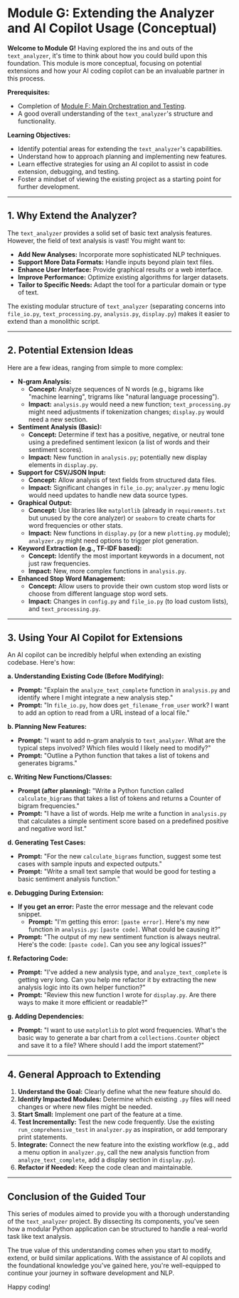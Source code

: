 # Module G: Extending the Analyzer and AI Copilot Usage (Conceptual)

**Welcome to Module G!** Having explored the ins and outs of the `text_analyzer`, it's time to think about how you could build upon this foundation. This module is more conceptual, focusing on potential extensions and how your AI coding copilot can be an invaluable partner in this process.

**Prerequisites:**
*   Completion of [Module F: Main Orchestration and Testing](comprehending-F-orchestration-testing.md).
*   A good overall understanding of the `text_analyzer`'s structure and functionality.

**Learning Objectives:**
*   Identify potential areas for extending the `text_analyzer`'s capabilities.
*   Understand how to approach planning and implementing new features.
*   Learn effective strategies for using an AI copilot to assist in code extension, debugging, and testing.
*   Foster a mindset of viewing the existing project as a starting point for further development.

---

## 1. Why Extend the Analyzer?

The `text_analyzer` provides a solid set of basic text analysis features. However, the field of text analysis is vast! You might want to:

*   **Add New Analyses:** Incorporate more sophisticated NLP techniques.
*   **Support More Data Formats:** Handle inputs beyond plain text files.
*   **Enhance User Interface:** Provide graphical results or a web interface.
*   **Improve Performance:** Optimize existing algorithms for larger datasets.
*   **Tailor to Specific Needs:** Adapt the tool for a particular domain or type of text.

The existing modular structure of `text_analyzer` (separating concerns into `file_io.py`, `text_processing.py`, `analysis.py`, `display.py`) makes it easier to extend than a monolithic script.

---

## 2. Potential Extension Ideas

Here are a few ideas, ranging from simple to more complex:

*   **N-gram Analysis:**
    *   **Concept:** Analyze sequences of N words (e.g., bigrams like "machine learning", trigrams like "natural language processing").
    *   **Impact:** `analysis.py` would need a new function; `text_processing.py` might need adjustments if tokenization changes; `display.py` would need a new section.
*   **Sentiment Analysis (Basic):**
    *   **Concept:** Determine if text has a positive, negative, or neutral tone using a predefined sentiment lexicon (a list of words and their sentiment scores).
    *   **Impact:** New function in `analysis.py`; potentially new display elements in `display.py`.
*   **Support for CSV/JSON Input:**
    *   **Concept:** Allow analysis of text fields from structured data files.
    *   **Impact:** Significant changes in `file_io.py`; `analyzer.py` menu logic would need updates to handle new data source types.
*   **Graphical Output:**
    *   **Concept:** Use libraries like `matplotlib` (already in `requirements.txt` but unused by the core analyzer) or `seaborn` to create charts for word frequencies or other stats.
    *   **Impact:** New functions in `display.py` (or a new `plotting.py` module); `analyzer.py` might need options to trigger plot generation.
*   **Keyword Extraction (e.g., TF-IDF based):**
    *   **Concept:** Identify the most important keywords in a document, not just raw frequencies.
    *   **Impact:** New, more complex functions in `analysis.py`.
*   **Enhanced Stop Word Management:**
    *   **Concept:** Allow users to provide their own custom stop word lists or choose from different language stop word sets.
    *   **Impact:** Changes in `config.py` and `file_io.py` (to load custom lists), and `text_processing.py`.

---

## 3. Using Your AI Copilot for Extensions

An AI copilot can be incredibly helpful when extending an existing codebase. Here's how:

**a. Understanding Existing Code (Before Modifying):**

*   **Prompt:** "Explain the `analyze_text_complete` function in `analysis.py` and identify where I might integrate a new analysis step."
*   **Prompt:** "In `file_io.py`, how does `get_filename_from_user` work? I want to add an option to read from a URL instead of a local file."

**b. Planning New Features:**

*   **Prompt:** "I want to add n-gram analysis to `text_analyzer`. What are the typical steps involved? Which files would I likely need to modify?"
*   **Prompt:** "Outline a Python function that takes a list of tokens and generates bigrams."

**c. Writing New Functions/Classes:**

*   **Prompt (after planning):** "Write a Python function called `calculate_bigrams` that takes a list of tokens and returns a Counter of bigram frequencies."
*   **Prompt:** "I have a list of words. Help me write a function in `analysis.py` that calculates a simple sentiment score based on a predefined positive and negative word list."

**d. Generating Test Cases:**

*   **Prompt:** "For the new `calculate_bigrams` function, suggest some test cases with sample inputs and expected outputs."
*   **Prompt:** "Write a small text sample that would be good for testing a basic sentiment analysis function."

**e. Debugging During Extension:**

*   **If you get an error:** Paste the error message and the relevant code snippet.
    *   **Prompt:** "I'm getting this error: `[paste error]`. Here's my new function in `analysis.py`: `[paste code]`. What could be causing it?"
*   **Prompt:** "The output of my new sentiment function is always neutral. Here's the code: `[paste code]`. Can you see any logical issues?"

**f. Refactoring Code:**

*   **Prompt:** "I've added a new analysis type, and `analyze_text_complete` is getting very long. Can you help me refactor it by extracting the new analysis logic into its own helper function?"
*   **Prompt:** "Review this new function I wrote for `display.py`. Are there ways to make it more efficient or readable?"

**g. Adding Dependencies:**

*   **Prompt:** "I want to use `matplotlib` to plot word frequencies. What's the basic way to generate a bar chart from a `collections.Counter` object and save it to a file? Where should I add the import statement?"

---

## 4. General Approach to Extending

1.  **Understand the Goal:** Clearly define what the new feature should do.
2.  **Identify Impacted Modules:** Determine which existing `.py` files will need changes or where new files might be needed.
3.  **Start Small:** Implement one part of the feature at a time.
4.  **Test Incrementally:** Test the new code frequently. Use the existing `run_comprehensive_test` in `analyzer.py` as inspiration, or add temporary print statements.
5.  **Integrate:** Connect the new feature into the existing workflow (e.g., add a menu option in `analyzer.py`, call the new analysis function from `analyze_text_complete`, add a display section in `display.py`).
6.  **Refactor if Needed:** Keep the code clean and maintainable.

---

## Conclusion of the Guided Tour

This series of modules aimed to provide you with a thorough understanding of the `text_analyzer` project. By dissecting its components, you've seen how a modular Python application can be structured to handle a real-world task like text analysis.

The true value of this understanding comes when you start to modify, extend, or build similar applications. With the assistance of AI copilots and the foundational knowledge you've gained here, you're well-equipped to continue your journey in software development and NLP.

Happy coding!
